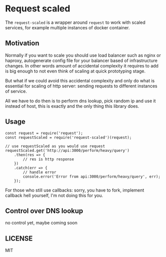 # Request scaled

The `request-scaled` is a wrapper around `request` to work with scaled services, for example multiple instances of docker container.

## Motivation

Normally if you want to scale you should use load balancer such as nginx or haproxy,
autogenerate config file for your balancer based of infrastructure changes. In other words amount of accidental complexity it requires to add is big enough to not even think of scaling at quick prototyping stage.

But what if we could avoid this accidental complexity and only do what is essential for scaling of http server: sending requests to different instances of service.

All we have to do then is to perform dns lookup, pick random ip and use it instead of host, this is exactly and the only thing this library does.

## Usage

```
const request = require('request');
const requestScaled = require('request-scaled')(request);

// use requestScaled as you would use request
requestScaled.get('http://api:3000/perform/heavy/query')
    .then(res => {
    	// res is http response
    })
    .catch(err => {
    	// handle error
    	console.error('Error from api:3000/perform/heavy/query', err);
    });
```

For those who still use callbacks: sorry, you have to fork, implement callback hell
yourself, I'm not doing this for you.

## Control over DNS lookup

no control yet, maybe coming soon

## LICENSE

MIT
